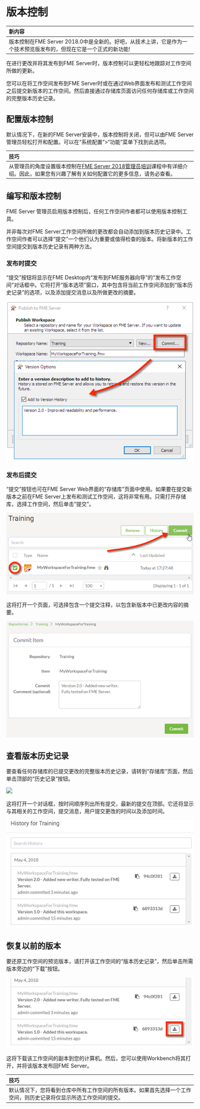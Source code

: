 # 版本控制

|  新内容 |
| :--- |
|  版本控制在FME Server 2018.0中是全新的。好吧，从技术上讲，它是作为一个技术预览版发布的，但现在它是一个正式的新功能! |

在进行更改并将其发布到FME Server时，版本控制可以更轻松地跟踪对工作空间所做的更新。

您可以在将工作空间发布到FME Server时或在通过Web界面发布和测试工作空间之后提交新版本的工作空间。然后直接通过存储库页面访问任何存储库或工作空间的完整版本历史记录。

## 配置版本控制

默认情况下，在新的FME Server安装中，版本控制将关闭，但可以由FME Server 管理员轻松打开和配置。可以在“系统配置”&gt;“功能”菜单下找到此选项。

|  技巧 |
| :--- |
|  从管理员的角度设置版本控制在[FME Server 2018管理员培训](https://safe-software.gitbooks.io/fme-server-administration-training-2018/content/ServerAdmin5Customization/5.09.WorkspaceVersioning.html)课程中有详细介绍。因此，如果您有兴趣了解有关如何配置它的更多信息，请务必查看。 |

## 编写和版本控制

FME Server 管理员启用版本控制后，任何工作空间作者都可以使用版本控制工具。

并非每次对FME Server工作空间所做的更改都会自动添加到版本历史记录中。工作空间作者可以选择“提交”一个他们认为重要或值得检查的版本。将新版本的工作空间提交到版本历史记录有两种方法。

### 发布时提交

“提交”按钮将显示在FME Desktop内“发布到FME服务器向导”的“发布工作空间”对话框中。它将打开“版本选项”窗口，其中包含将当前工作空间添加到“版本历史记录”的选项，以及添加提交消息以及所做更改的摘要。

[![](../.gitbook/assets/img1.047.commitpublishwizard.png)](https://github.com/xuhengxx/FMETraining-1/tree/f1cdae5373cf9425ee2d148732792713c9043d44/ServerAuthoring1Basics/Images/Img1.047.CommitPublishWizard.png)

### 发布后提交

“提交”按钮也可在FME Server Web界面的“存储库”页面中使用。如果要在提交新版本之前在FME Server上发布和测试工作空间，这将非常有用。只需打开存储库，选择工作空间，然后单击“提交”。

[![](../.gitbook/assets/img1.048.commitrepositories.png)](https://github.com/xuhengxx/FMETraining-1/tree/f1cdae5373cf9425ee2d148732792713c9043d44/ServerAuthoring1Basics/Images/Img1.048.CommitRepositories.png)

这将打开一个页面，可选择包含一个提交注释，以包含新版本中已更改内容的摘要。

[![](../.gitbook/assets/img1.049.commititem.png)](https://github.com/xuhengxx/FMETraining-1/tree/f1cdae5373cf9425ee2d148732792713c9043d44/ServerAuthoring1Basics/Images/Img1.049.CommitItem.png)

## 查看版本历史记录

要查看任何存储库的已提交更改的完整版本历史记录，请转到“存储库”页面，然后单击顶部的“历史记录”按钮。

[![](https://github.com/xuhengxx/FMETraining-1/tree/f1cdae5373cf9425ee2d148732792713c9043d44/ServerAuthoring1Basics/Images/Img1.050.repositoryHistory.png)](https://github.com/xuhengxx/FMETraining-1/tree/f1cdae5373cf9425ee2d148732792713c9043d44/ServerAuthoring1Basics/Images/Img1.050.repositoryHistory.png)

这将打开一个对话框，按时间顺序列出所有提交，最新的提交在顶部。它还将显示与其相关的工作空间，提交消息，用户提交更改的时间以及添加时间。

[![](../.gitbook/assets/img1.051.historydialog.png)](https://github.com/xuhengxx/FMETraining-1/tree/f1cdae5373cf9425ee2d148732792713c9043d44/ServerAuthoring1Basics/Images/Img1.051.HistoryDialog.png)

## 恢复以前的版本

要还原工作空间的预览版本，请打开该工作空间的“版本历史记录”，然后单击所需版本旁边的“下载”按钮。

[![](../.gitbook/assets/img1.052.downloadversion.png)](https://github.com/xuhengxx/FMETraining-1/tree/f1cdae5373cf9425ee2d148732792713c9043d44/ServerAuthoring1Basics/Images/Img1.052.DownloadVersion.png)

这将下载该工作空间的副本到您的计算机。然后，您可以使用Workbench将其打开，并将该版本发布回FME Server。

|  技巧 |
| :--- |
|  默认情况下，您将看到仓库中所有工作空间的所有版本。如果首先选择一个工作空间，则历史记录将仅显示所选工作空间的提交。 |

